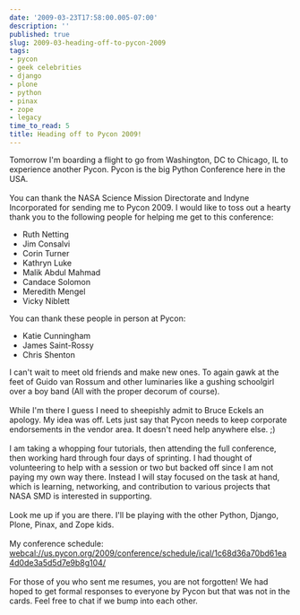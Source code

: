 ```yaml
---
date: '2009-03-23T17:58:00.005-07:00'
description: ''
published: true
slug: 2009-03-heading-off-to-pycon-2009
tags:
- pycon
- geek celebrities
- django
- plone
- python
- pinax
- zope
- legacy
time_to_read: 5
title: Heading off to Pycon 2009!
---
```


Tomorrow I'm boarding a flight to go from Washington, DC to Chicago, IL to experience another Pycon. Pycon is the big Python Conference here in the USA.<br /><br />You can thank the NASA Science Mission Directorate and Indyne Incorporated for sending me to Pycon 2009. I would like to toss out a hearty thank you to the following people for helping me get to this conference:<br /><ul><li>Ruth Netting<br /></li><li>Jim Consalvi<br /></li><li>Corin Turner</li><li>Kathryn Luke</li><li>Malik Abdul Mahmad</li><li>Candace Solomon</li><li>Meredith Mengel</li><li>Vicky Niblett</li></ul>You can thank these people in person at Pycon:<br /><ul><li>Katie Cunningham</li><li>James Saint-Rossy</li><li>Chris Shenton</li></ul>I can't wait to meet old friends and make new ones. To again gawk at the feet of Guido van Rossum and other luminaries like a gushing schoolgirl over a boy band (All with the proper decorum of course).<br /><br />While I'm there I guess I need to sheepishly admit to Bruce Eckels an apology. My idea was off. Lets just say that Pycon needs to keep corporate endorsements in the vendor area. It doesn't need help anywhere else. ;)<br /><br />I am taking a whopping four tutorials, then attending the full conference, then working hard through four days of sprinting. I had thought of volunteering to help with a session or two but backed off since I am not paying my own way there. Instead I will stay focused on the task at hand, which is learning, networking, and contribution to various projects that NASA SMD is interested in supporting.<br /><br />Look me up if you are there. I'll be playing with the other Python, Django, Plone, Pinax, and Zope kids.<br /><br />My conference schedule:<br /><a href="">webcal://us.pycon.org/2009/conference/schedule/ical/1c68d36a70bd61ea4d0de3a5d5d7e9b8g104/</a><br /><br />For those of you who sent me resumes, you are not forgotten! We had hoped to get formal responses to everyone by Pycon but that was not in the cards. Feel free to chat if we bump into each other.